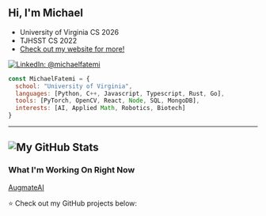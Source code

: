 ## Hi, I'm Michael

- University of Virginia CS 2026
- TJHSST CS 2022
- [Check out my website for more!](https://michaelfatemi.com/)

[![LinkedIn: @michaelfatemi](https://img.shields.io/badge/-michaelfatemi-blue?style=flat-square&logo=LinkedIn&logoColor=white&link=https://www.linkedin.com/in/michaelfatemi/)](https://www.linkedin.com/in/michaelfatemi/)

```javascript
const MichaelFatemi = {
  school: "University of Virginia",
  languages: [Python, C++, Javascript, Typescript, Rust, Go],
  tools: [PyTorch, OpenCV, React, Node, SQL, MongoDB],
  interests: [AI, Applied Math, Robotics, Biotech]
}
```

---

## ![My GitHub Stats](https://github-readme-stats.vercel.app/api?username=myfatemi04&hide=issues&show_icons=true&count_private=true)

### What I'm Working On Right Now

[AugmateAI](https://augmateai.michaelfatemi.com/)

⭐️ Check out my GitHub projects below:
